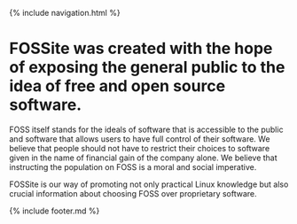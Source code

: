 {% include navigation.html %}

# FOSSite was created with the hope of exposing the general public to the idea of free and open source software.

FOSS itself stands for the ideals of software that is accessible to the public and software that allows users to have full control of their software. We believe that people should not have to restrict their choices to software given in the name of financial gain of the company alone. We believe that instructing the population on FOSS is a moral and social imperative.

FOSSite is our way of promoting not only practical Linux knowledge but also crucial information about choosing FOSS over proprietary software.

{% include footer.md %}

